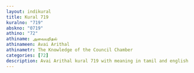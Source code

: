 ```yaml
---
layout: indikural
title: Kural 719
kuralno: "719"
abskno: "0719"
athino: "72"
athiname: அவையறிதல்
athinameen: Avai Arithal
athinametr: The Knowledge of the Council Chamber
categories: [72]
description: Avai Arithal kural 719 with meaning in tamil and english 
---
```


